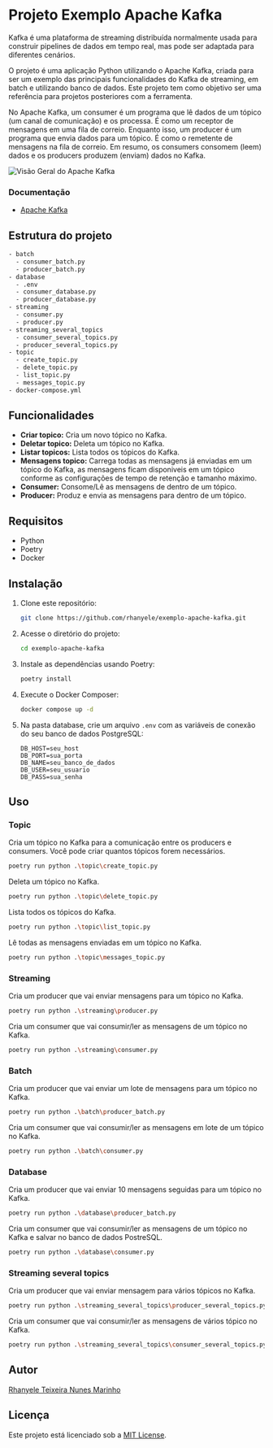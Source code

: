 # Projeto Exemplo Apache Kafka

Kafka é uma plataforma de streaming distribuída normalmente usada para construir pipelines de dados em tempo real, mas pode ser adaptada para diferentes cenários.

O projeto é uma aplicação Python utilizando o Apache Kafka, criada para ser um exemplo das principais funcionalidades do Kafka de streaming, em batch e utilizando banco de dados. Este projeto tem como objetivo ser uma referência para projetos posteriores com a ferramenta.

No Apache Kafka, um consumer é um programa que lê dados de um tópico (um canal de comunicação) e os processa. É como um receptor de mensagens em uma fila de correio. Enquanto isso, um producer é um programa que envia dados para um tópico. É como o remetente de mensagens na fila de correio. Em resumo, os consumers consomem (leem) dados e os producers produzem (enviam) dados no Kafka.

![Visão Geral do Apache Kafka](https://github.com/rhanyele/exemplo-apache-kafka/assets/10997593/c7a2ab47-50a0-4ea4-9132-889c9f6f57b3)

### Documentação
- [Apache Kafka](https://kafka.apache.org/)

## Estrutura do projeto
```bash
- batch
  - consumer_batch.py
  - producer_batch.py
- database
  - .env
  - consumer_database.py
  - producer_database.py
- streaming
  - consumer.py
  - producer.py
- streaming_several_topics
  - consumer_several_topics.py
  - producer_several_topics.py
- topic
  - create_topic.py
  - delete_topic.py
  - list_topic.py
  - messages_topic.py
- docker-compose.yml
```

## Funcionalidades
- **Criar topico:** Cria um novo tópico no Kafka.
- **Deletar topico:** Deleta um tópico no Kafka.
- **Listar topicos:** Lista todos os tópicos do Kafka.
- **Mensagens topico:** Carrega todas as mensagens já enviadas em um tópico do Kafka, as mensagens ficam disponiveis em um tópico conforme as configurações de tempo de retenção e tamanho máximo.
- **Consumer:** Consome/Lê as mensagens de dentro de um tópico.
- **Producer:** Produz e envia as mensagens para dentro de um tópico.

## Requisitos
- Python
- Poetry
- Docker

## Instalação
1. Clone este repositório:
   ```bash
   git clone https://github.com/rhanyele/exemplo-apache-kafka.git
   ```

2. Acesse o diretório do projeto:
   ```bash
   cd exemplo-apache-kafka
   ```

3. Instale as dependências usando Poetry:
   ```bash
   poetry install
   ```
   
4. Execute o Docker Composer:

   ```bash
   docker compose up -d
   ```

5. Na pasta database, crie um arquivo `.env` com as variáveis de conexão do seu banco de dados PostgreSQL:
   ```
   DB_HOST=seu_host
   DB_PORT=sua_porta
   DB_NAME=seu_banco_de_dados
   DB_USER=seu_usuario
   DB_PASS=sua_senha
   ```

## Uso
### Topic
Cria um tópico no Kafka para a comunicação entre os producers e consumers. Você pode criar quantos tópicos forem necessários.
```bash
poetry run python .\topic\create_topic.py 
```

Deleta um tópico no Kafka.
```bash
poetry run python .\topic\delete_topic.py 
```

Lista todos os tópicos do Kafka.
```bash
poetry run python .\topic\list_topic.py 
```

Lê todas as mensagens enviadas em um tópico no Kafka.
```bash
poetry run python .\topic\messages_topic.py 
```

### Streaming
Cria um producer que vai enviar mensagens para um tópico no Kafka.
```bash
poetry run python .\streaming\producer.py 
```

Cria um consumer que vai consumir/ler as mensagens de um tópico no Kafka.
```bash
poetry run python .\streaming\consumer.py 
```

### Batch
Cria um producer que vai enviar um lote de mensagens para um tópico no Kafka.
```bash
poetry run python .\batch\producer_batch.py 
```

Cria um consumer que vai consumir/ler as mensagens em lote de um tópico no Kafka.
```bash
poetry run python .\batch\consumer.py 
```

### Database
Cria um producer que vai enviar 10 mensagens seguidas para um tópico no Kafka.
```bash
poetry run python .\database\producer_batch.py 
```

Cria um consumer que vai consumir/ler as mensagens de um tópico no Kafka e salvar no banco de dados PostreSQL.
```bash
poetry run python .\database\consumer.py 
```

### Streaming several topics
Cria um producer que vai enviar mensagem para vários tópicos no Kafka.
```bash
poetry run python .\streaming_several_topics\producer_several_topics.py 
```

Cria um consumer que vai consumir/ler as mensagens de vários tópico no Kafka.
```bash
poetry run python .\streaming_several_topics\consumer_several_topics.py 
```

## Autor
[Rhanyele Teixeira Nunes Marinho](https://github.com/rhanyele)

## Licença
Este projeto está licenciado sob a [MIT License](LICENSE).
